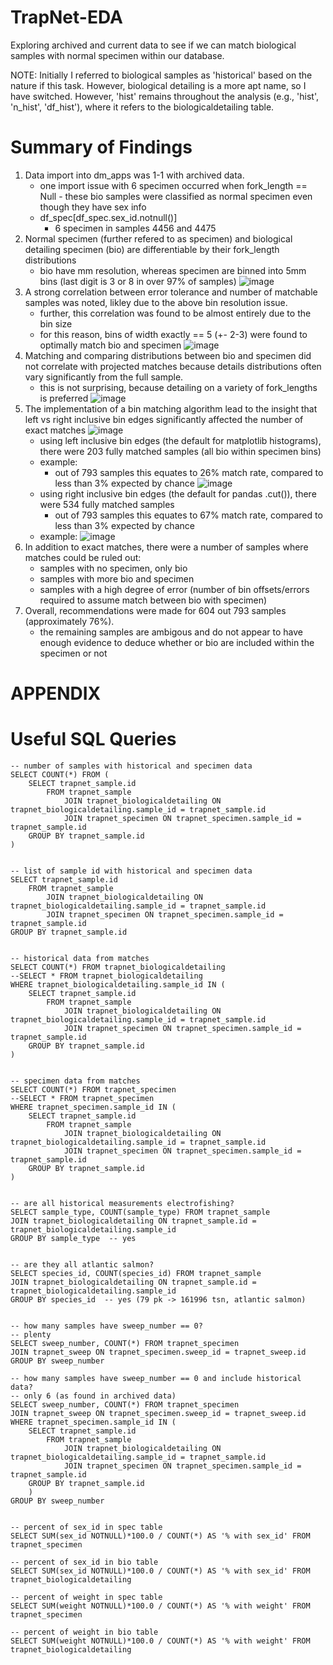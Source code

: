 # TrapNet-EDA
Exploring archived and current data to see if we can match biological samples with normal specimen within our database.

NOTE: Initially I referred to biological samples as 'historical' based on the nature if this task. However, biological detailing is a more apt name, so I have switched. However, 'hist' remains throughout the analysis (e.g., 'hist', 'n_hist', 'df_hist'), where it refers to the biologicaldetailing table.

# Summary of Findings
1. Data import into dm_apps was 1-1 with archived data.
    * one import issue with 6 specimen occurred when fork_length == Null - these bio samples were classified as normal specimen even though they have sex info
    * df_spec[df_spec.sex_id.notnull()]
        * 6 specimen in samples 4456 and 4475
2. Normal specimen (further refered to as specimen) and biological detailing specimen (bio) are differentiable by their fork_length distributions
    * bio have mm resolution, whereas specimen are binned into 5mm bins (last digit is 3 or 8 in over 97% of samples)
![image](https://user-images.githubusercontent.com/94803263/224027483-22d954d5-d6a1-44bf-84fb-d95a2a419280.png)
3. A strong correlation between error tolerance and number of matchable samples was noted, likley due to the above bin resolution issue.
    * further, this correlation was found to be almost entirely due to the bin size
    * for this reason, bins of width exactly == 5 (+- 2-3) were found to optimally match bio and specimen
![image](https://user-images.githubusercontent.com/94803263/224028520-fdfea951-c61c-45e3-b907-0723c9270ef1.png)
4. Matching and comparing distributions between bio and specimen did not correlate with projected matches because details distributions often vary significantly from the full sample.
    * this is not surprising, because detailing on a variety of fork_lengths is preferred 
![image](https://user-images.githubusercontent.com/94803263/224029547-8ff2b699-9c94-4cb5-bb26-65b381a3a5fc.png)
5. The implementation of a bin matching algorithm lead to the insight that left vs right inclusive bin edges significantly affected the number of exact matches
![image](https://user-images.githubusercontent.com/94803263/224030698-7771565f-b4ae-4d16-bec3-594b7454a43d.png)
    * using left inclusive bin edges (the default for matplotlib histograms), there were 203 fully matched samples (all bio within specimen bins)
    * example:
        * out of 793 samples this equates to 26% match rate, compared to less than 3% expected by chance
![image](https://user-images.githubusercontent.com/94803263/224031503-b53c552e-78dc-4c61-b0ec-5389037e9938.png)
    * using right inclusive bin edges (the default for pandas .cut()), there were 534 fully matched samples
    	* out of 793 samples this equates to 67% match rate, compared to less than 3% expected by chance
	* example:
![image](https://user-images.githubusercontent.com/94803263/224031404-d416c7ad-f0e4-4056-a144-78d76f4055a3.png)
6. In addition to exact matches, there were a number of samples where matches could be ruled out:
    * samples with no specimen, only bio
    * samples with more bio and specimen
    * samples with a high degree of error (number of bin offsets/errors required to assume match between bio with specimen)
7. Overall, recommendations were made for 604 out 793 samples (approximately 76%).
    * the remaining samples are ambigous and do not appear to have enough evidence to deduce whether or bio are included within the specimen or not

# APPENDIX

# Useful SQL Queries

```
-- number of samples with historical and specimen data
SELECT COUNT(*) FROM (
	SELECT trapnet_sample.id
		FROM trapnet_sample
			JOIN trapnet_biologicaldetailing ON trapnet_biologicaldetailing.sample_id = trapnet_sample.id
			JOIN trapnet_specimen ON trapnet_specimen.sample_id = trapnet_sample.id
	GROUP BY trapnet_sample.id		
)


-- list of sample id with historical and specimen data
SELECT trapnet_sample.id
	FROM trapnet_sample
		JOIN trapnet_biologicaldetailing ON trapnet_biologicaldetailing.sample_id = trapnet_sample.id
		JOIN trapnet_specimen ON trapnet_specimen.sample_id = trapnet_sample.id
GROUP BY trapnet_sample.id


-- historical data from matches
SELECT COUNT(*) FROM trapnet_biologicaldetailing
--SELECT * FROM trapnet_biologicaldetailing
WHERE trapnet_biologicaldetailing.sample_id IN (
	SELECT trapnet_sample.id
		FROM trapnet_sample
			JOIN trapnet_biologicaldetailing ON trapnet_biologicaldetailing.sample_id = trapnet_sample.id
			JOIN trapnet_specimen ON trapnet_specimen.sample_id = trapnet_sample.id
	GROUP BY trapnet_sample.id	
)


-- specimen data from matches
SELECT COUNT(*) FROM trapnet_specimen
--SELECT * FROM trapnet_specimen
WHERE trapnet_specimen.sample_id IN (
	SELECT trapnet_sample.id
		FROM trapnet_sample
			JOIN trapnet_biologicaldetailing ON trapnet_biologicaldetailing.sample_id = trapnet_sample.id
			JOIN trapnet_specimen ON trapnet_specimen.sample_id = trapnet_sample.id
	GROUP BY trapnet_sample.id
)


-- are all historical measurements electrofishing?
SELECT sample_type, COUNT(sample_type) FROM trapnet_sample
JOIN trapnet_biologicaldetailing ON trapnet_sample.id = trapnet_biologicaldetailing.sample_id
GROUP BY sample_type  -- yes


-- are they all atlantic salmon?
SELECT species_id, COUNT(species_id) FROM trapnet_sample
JOIN trapnet_biologicaldetailing ON trapnet_sample.id = trapnet_biologicaldetailing.sample_id
GROUP BY species_id  -- yes (79 pk -> 161996 tsn, atlantic salmon) 


-- how many samples have sweep_number == 0?
-- plenty
SELECT sweep_number, COUNT(*) FROM trapnet_specimen
JOIN trapnet_sweep ON trapnet_specimen.sweep_id = trapnet_sweep.id
GROUP BY sweep_number

-- how many samples have sweep_number == 0 and include historical data?
-- only 6 (as found in archived data)
SELECT sweep_number, COUNT(*) FROM trapnet_specimen
JOIN trapnet_sweep ON trapnet_specimen.sweep_id = trapnet_sweep.id
WHERE trapnet_specimen.sample_id IN (
	SELECT trapnet_sample.id
		FROM trapnet_sample
			JOIN trapnet_biologicaldetailing ON trapnet_biologicaldetailing.sample_id = trapnet_sample.id
			JOIN trapnet_specimen ON trapnet_specimen.sample_id = trapnet_sample.id
	GROUP BY trapnet_sample.id
	)
GROUP BY sweep_number


-- percent of sex_id in spec table
SELECT SUM(sex_id NOTNULL)*100.0 / COUNT(*) AS '% with sex_id' FROM trapnet_specimen

-- percent of sex_id in bio table
SELECT SUM(sex_id NOTNULL)*100.0 / COUNT(*) AS '% with sex_id' FROM trapnet_biologicaldetailing

-- percent of weight in spec table
SELECT SUM(weight NOTNULL)*100.0 / COUNT(*) AS '% with weight' FROM trapnet_specimen

-- percent of weight in bio table
SELECT SUM(weight NOTNULL)*100.0 / COUNT(*) AS '% with weight' FROM trapnet_biologicaldetailing



```
